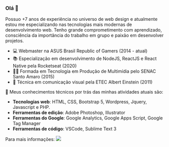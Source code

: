 ### Olá 👋 

Possuo +7 anos de experiência no universo de web design e atualmente estou me especializando nas tecnologias mais modernas de desenvolvimento web. Tenho grande comprometimento com aprendizado, consciência da importância do trabalho em grupo e paixão em desenvolver projetos.

- 💻 Webmaster na ASUS Brasil Republic of Gamers (2014 - atual)
- 📚 Especialização em desenvolvimento de NodeJS, ReactJS e React Native pela Rocketseat (2020)
- 👩‍🎓 Formada em Tecnologia em Produção de Multimídia pelo SENAC Santo Amaro (2015)
- 🎨 Técnica em comunicação visual pela ETEC Albert Einstein (2011)

💬 Meus conhecimentos técnicos por trás das minhas atividades atuais são:
- **Tecnologias web**: HTML, CSS, Bootstrap 5, Wordpress, Jquery, Javascript e PHP.
- **Ferramentas de edição**: Adobe Photoshop, Illustrator
- **Ferramentas do Google**: Google Analytics, Google Apps Script, Google Tag Manager
- **Ferramentas de código**: VSCode, Sublime Text 3
    
Para mais informações: <a href="https://www.linkedin.com/in/adriana-limafm/" target="_blank"><img src="https://ik.imagekit.io/dxwebster/1_e-vJbH3JYB.svg"/></a>
